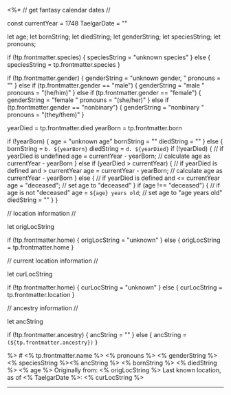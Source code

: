 <%* 
// get fantasy calendar dates //

const currentYear = 1748
TaelgarDate = ""

let age;
let bornString;
let diedString;
let genderString;
let speciesString;
let pronouns;

if (!tp.frontmatter.species) {
  speciesString = "unknown species"
} else {
  speciesString = tp.frontmatter.species
}

if (!tp.frontmatter.gender) {
  genderString = "unknown gender, "
  pronouns = ""
} else if (tp.frontmatter.gender == "male") {
  genderString = "male "
  pronouns = "(he/him)"
} else if (tp.frontmatter.gender == "female") {
  genderString = "female "
  pronouns = "(she/her)"
} else if (tp.frontmatter.gender == "nonbinary") {
  genderString = "nonbinary "
  pronouns = "(they/them)"
}

yearDied = tp.frontmatter.died
yearBorn = tp.frontmatter.born

if (!yearBorn) {
 age = "unknown age"
 bornString = ""
 diedString = ""
} else {
 bornString = `b. ${yearBorn}`
 diedString = `d. ${yearDied}`
 if (!yearDied) { // if yearDied is undefined
   age = currentYear - yearBorn; // calculate age as currentYear - yearBorn
 } else if (yearDied > currentYear) { // if yearDied is defined and > currentYear
   age = currentYear - yearBorn; // calculate age as currentYear - yearBorn
 } else { // if yearDied is defined and <= currentYear
   age = "deceased"; // set age to "deceased"
 }
 if (age !== "deceased") { // if age is not "deceased" 
   age = `${age} years old`; // set age to "age years old" 
   diedString = ""
 }
} 

// location information //

let origLocString

if (!tp.frontmatter.home) {
  origLocString = "unknown"
} else {
  origLocString = tp.frontmatter.home
}

// current location information //

let curLocString

if (!tp.frontmatter.home) {
  curLocString = "unknown"
} else {
  curLocString = tp.frontmatter.location
}

// ancestry information //

let ancString

if (!tp.frontmatter.ancestry) {
  ancString = ""
} else {
  ancString = ` (${tp.frontmatter.ancestry})`
}

%> # <% tp.frontmatter.name %>
<% pronouns %>
<% genderString %><% speciesString %><% ancString %>
<% bornString %> <% diedString %>
<% age %>
Originally from: <% origLocString %>
Last known location, as of <% TaelgarDate %>: <% curLocString %>

---
